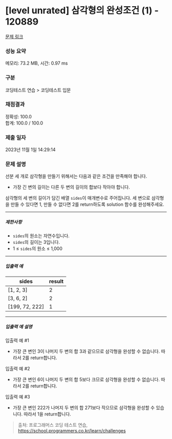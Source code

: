 # [level unrated] 삼각형의 완성조건 (1) - 120889 

[문제 링크](https://school.programmers.co.kr/learn/courses/30/lessons/120889) 

### 성능 요약

메모리: 73.2 MB, 시간: 0.97 ms

### 구분

코딩테스트 연습 > 코딩테스트 입문

### 채점결과

정확성: 100.0<br/>합계: 100.0 / 100.0

### 제출 일자

2023년 11월 1일 14:29:14

### 문제 설명

<p style="user-select: auto;">선분 세 개로 삼각형을 만들기 위해서는 다음과 같은 조건을 만족해야 합니다.</p>

<ul style="user-select: auto;">
<li style="user-select: auto;">가장 긴 변의 길이는 다른 두 변의 길이의 합보다 작아야 합니다.</li>
</ul>

<p style="user-select: auto;">삼각형의 세 변의 길이가 담긴 배열 <code style="user-select: auto;">sides</code>이 매개변수로 주어집니다. 세 변으로 삼각형을 만들 수 있다면 1, 만들 수 없다면 2를 return하도록 solution 함수를 완성해주세요.</p>

<hr style="user-select: auto;">

<h5 style="user-select: auto;">제한사항</h5>

<ul style="user-select: auto;">
<li style="user-select: auto;"><code style="user-select: auto;">sides</code>의 원소는 자연수입니다.</li>
<li style="user-select: auto;"><code style="user-select: auto;">sides</code>의 길이는 3입니다.</li>
<li style="user-select: auto;">1 ≤ <code style="user-select: auto;">sides</code>의 원소 ≤ 1,000</li>
</ul>

<hr style="user-select: auto;">

<h5 style="user-select: auto;">입출력 예</h5>
<table class="table" style="user-select: auto;">
        <thead style="user-select: auto;"><tr style="user-select: auto;">
<th style="user-select: auto;">sides</th>
<th style="user-select: auto;">result</th>
</tr>
</thead>
        <tbody style="user-select: auto;"><tr style="user-select: auto;">
<td style="user-select: auto;">[1, 2, 3]</td>
<td style="user-select: auto;">2</td>
</tr>
<tr style="user-select: auto;">
<td style="user-select: auto;">[3, 6, 2]</td>
<td style="user-select: auto;">2</td>
</tr>
<tr style="user-select: auto;">
<td style="user-select: auto;">[199, 72, 222]</td>
<td style="user-select: auto;">1</td>
</tr>
</tbody>
      </table>
<hr style="user-select: auto;">

<h5 style="user-select: auto;">입출력 예 설명</h5>

<p style="user-select: auto;">입출력 예 #1</p>

<ul style="user-select: auto;">
<li style="user-select: auto;">가장 큰 변인 3이 나머지 두 변의 합 3과 같으므로 삼각형을 완성할 수 없습니다. 따라서 2를 return합니다.</li>
</ul>

<p style="user-select: auto;">입출력 예 #2</p>

<ul style="user-select: auto;">
<li style="user-select: auto;">가장 큰 변인 6이 나머지 두 변의 합 5보다 크므로 삼각형을 완성할 수 없습니다. 따라서 2를 return합니다.</li>
</ul>

<p style="user-select: auto;">입출력 예 #3</p>

<ul style="user-select: auto;">
<li style="user-select: auto;">가장 큰 변인 222가 나머지 두 변의 합 271보다 작으므로 삼각형을 완성할 수 있습니다. 따라서 1을 return합니다.</li>
</ul>


> 출처: 프로그래머스 코딩 테스트 연습, https://school.programmers.co.kr/learn/challenges